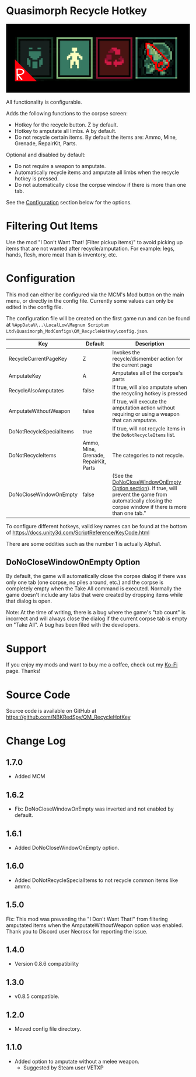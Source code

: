 # Quasimorph Recycle Hotkey

![thumbnail icon](media/thumbnail.png)

All functionality is configurable. 

Adds the following functions to the corpse screen:
* Hotkey for the recycle button.  Z by default.
* Hotkey to amputate all limbs.  A by default.
* Do not recycle certain items.  By default the items are: Ammo, Mine, Grenade, RepairKit, Parts.  

Optional and disabled by default:
* Do not require a weapon to amputate.
* Automatically recycle items and amputate all limbs when the recycle hotkey is pressed.
* Do not automatically close the corpse window if there is more than one tab.

See the [Configuration](#configuration) section below for the options.

# Filtering Out Items
Use the mod "I Don't Want That! (Filter pickup items)" to avoid picking up items that are not wanted after recycle/amputation.  For example: legs, hands, flesh, more meat than is inventory, etc.

# Configuration

This mod can either be configured via the MCM's Mod button on the main menu, or directly in the config file.
Currently some values can only be edited in the config file.

The configuration file will be created on the first game run and can be found at `%AppData%\..\LocalLow\Magnum Scriptum Ltd\Quasimorph_ModConfigs\QM_RecycleHotKey\config.json`.

|Key|Default|Description|
|--|--|--|
|RecycleCurrentPageKey|Z|Invokes the recycle/dismember action for the current page|
|AmputateKey|A|Amputates all of the corpse's parts|
|RecycleAlsoAmputates|false|If true, will also amputate when the recycling hotkey is pressed|
|AmputateWithoutWeapon|false|If true, will execute the amputation action without requiring or using a weapon that can amputate.|
|DoNotRecycleSpecialItems|true|If true, will not recycle items in the `DoNotRecycleItems` list.|
|DoNotRecycleItems|Ammo, Mine, Grenade, RepairKit, Parts|The categories to not recycle.|
|DoNoCloseWindowOnEmpty|false|(See the [DoNoCloseWindowOnEmpty Option section](#donoclosewindowonempty-option)). If true, will prevent the game from automatically closing the corpse window if there is more than one tab."

To configure different hotkeys, valid key names can be found at the bottom of https://docs.unity3d.com/ScriptReference/KeyCode.html

There are some oddities such as the number 1 is actually Alpha1.

## DoNoCloseWindowOnEmpty Option
By default, the game will automatically close the corpse dialog if there was only one tab (one corpse, no piles around, etc.) and the corpse is completely empty when the Take All command is executed.  Normally the game doesn't include any tabs that were created by dropping items while that dialog is open.

Note:  At the time of writing, there is a bug where the game's "tab count" is incorrect and will always close the dialog if the current corpse tab is empty on "Take All".  A bug has been filed with the developers.

# Support
If you enjoy my mods and want to buy me a coffee, check out my [Ko-Fi](https://ko-fi.com/nbkredspy71915) page.
Thanks!

# Source Code
Source code is available on GitHub at https://github.com/NBKRedSpy/QM_RecycleHotKey

# Change Log

## 1.7.0
* Added MCM

## 1.6.2
* Fix: DoNoCloseWindowOnEmpty was inverted and not enabled by default.

## 1.6.1
* Added DoNoCloseWindowOnEmpty option.

## 1.6.0
* Added DoNotRecycleSpecialItems to not recycle common items like ammo.

## 1.5.0
Fix: This mod was preventing the "I Don't Want That!" from filtering amputated items when the AmputateWithoutWeapon option was enabled.
Thank you to Discord user Necrosx for reporting the issue.

## 1.4.0
* Version 0.8.6 compatibility

## 1.3.0
* v0.8.5 compatible.

## 1.2.0
* Moved config file directory.

## 1.1.0
* Added option to amputate without a melee weapon.  
    * Suggested by Steam user VETXP



